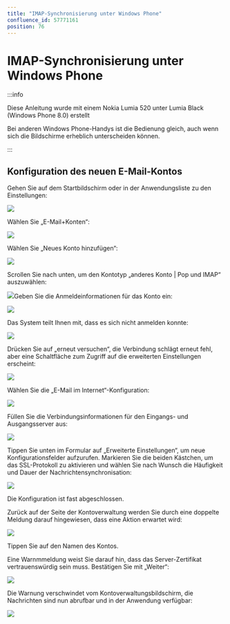 ```yaml
---
title: "IMAP-Synchronisierung unter Windows Phone"
confluence_id: 57771161
position: 76
---
```

# IMAP-Synchronisierung unter Windows Phone


:::info

Diese Anleitung wurde mit einem Nokia Lumia 520 unter Lumia Black (Windows Phone 8.0) erstellt

Bei anderen Windows Phone-Handys ist die Bedienung gleich, auch wenn sich die Bildschirme erheblich unterscheiden können.

:::


## Konfiguration des neuen E-Mail-Kontos

Gehen Sie auf dem Startbildschirm oder in der Anwendungsliste zu den Einstellungen:

![](../../../../attachments/57771136/57771160.png)

Wählen Sie „E-Mail+Konten“:

![](../../../../attachments/57771136/57771159.png)

Wählen Sie „Neues Konto hinzufügen“:

![](../../../../attachments/57771136/57771158.png)

Scrollen Sie nach unten, um den Kontotyp „anderes Konto | Pop und IMAP“ auszuwählen:

![](../../../../attachments/57771161/57771181.png)Geben Sie die Anmeldeinformationen für das Konto ein:

![](../../../../attachments/57771161/57771180.png)

Das System teilt Ihnen mit, dass es sich nicht anmelden konnte:

![](../../../../attachments/57771161/57771179.png)

Drücken Sie auf „erneut versuchen“, die Verbindung schlägt erneut fehl, aber eine Schaltfläche zum Zugriff auf die erweiterten Einstellungen erscheint:

![](../../../../attachments/57771161/57771178.png)

Wählen Sie die „E-Mail im Internet“-Konfiguration:

![](../../../../attachments/57771161/57771177.png)

Füllen Sie die Verbindungsinformationen für den Eingangs- und Ausgangsserver aus:

![](../../../../attachments/57771161/57771176.png)

Tippen Sie unten im Formular auf „Erweiterte Einstellungen“, um neue Konfigurationsfelder aufzurufen.
Markieren Sie die beiden Kästchen, um das SSL-Protokoll zu aktivieren und wählen Sie nach Wunsch die Häufigkeit und Dauer der Nachrichtensynchronisation:

![](../../../../attachments/57771161/57771175.png)

Die Konfiguration ist fast abgeschlossen.

Zurück auf der Seite der Kontoverwaltung werden Sie durch eine doppelte Meldung darauf hingewiesen, dass eine Aktion erwartet wird:

![](../../../../attachments/57771161/57771174.png)

Tippen Sie auf den Namen des Kontos.

Eine Warnmmeldung weist Sie darauf hin, dass das Server-Zertifikat vertrauenswürdig sein muss. Bestätigen Sie mit „Weiter“:

![](../../../../attachments/57771161/57771173.png)

Die Warnung verschwindet vom Kontoverwaltungsbildschirm, die Nachrichten sind nun abrufbar und in der Anwendung verfügbar:

![](../../../../attachments/57771161/57771172.png)


 

 

